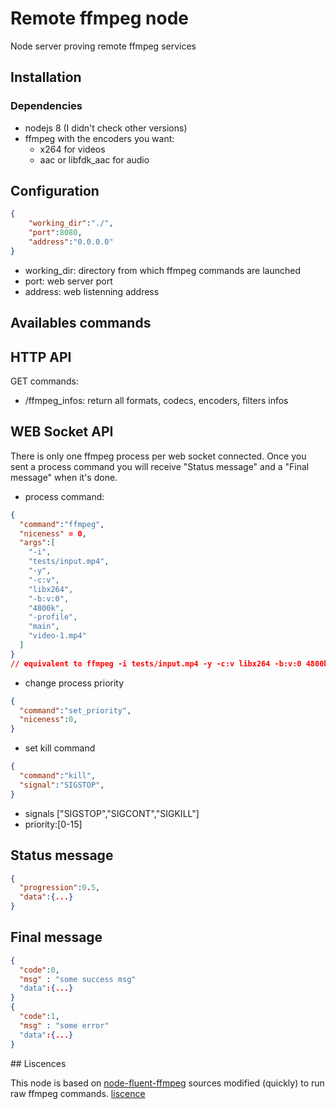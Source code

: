 # Remote ffmpeg node
Node server proving remote ffmpeg services

## Installation
### Dependencies
- nodejs 8 (I didn't check other versions)
- ffmpeg with the encoders you want:
    - x264 for videos
    - aac or libfdk_aac for audio

## Configuration
```json
{
    "working_dir":"./",
    "port":8080,
    "address":"0.0.0.0"
}
```
- working_dir: directory from which ffmpeg commands are launched
- port: web server port
- address: web listenning address

## Availables commands

## HTTP API
GET commands:
- /ffmpeg_infos: return all formats, codecs, encoders, filters infos

## WEB Socket API
There is only one ffmpeg process per web socket connected.
Once you sent a process command you will receive "Status message" and a "Final message" when it's done.

- process command:
```json
{
  "command":"ffmpeg",
  "niceness" = 0,
  "args":[
    "-i",
    "tests/input.mp4",
    "-y",
    "-c:v",
    "libx264",
    "-b:v:0",
    "4800k",
    "-profile",
    "main",
    "video-1.mp4"
  ]
}
// equivalent to ffmpeg -i tests/input.mp4 -y -c:v libx264 -b:v:0 4800k -profile main video-1.mp4 
```
- change process priority
```json
{
  "command":"set_priority",
  "niceness":0,
}
```

- set kill command
```json
{
  "command":"kill",
  "signal":"SIGSTOP",
}
```
- signals ["SIGSTOP","SIGCONT","SIGKILL"]
- priority:[0-15]

## Status message
```json
{
  "progression":0.5,
  "data":{...}
}
```
## Final message
```json
{
  "code":0,
  "msg" : "some success msg"
  "data":{...}
}
{
  "code":1,
  "msg" : "some error"
  "data":{...}
}
```

## Liscences


This node is based on [node-fluent-ffmpeg](https://github.com/fluent-ffmpeg/node-fluent-ffmpeg) sources modified (quickly) to run raw ffmpeg commands. [liscence](licenses/node-fluent-ffmpeg/LICENSE.TXT)



